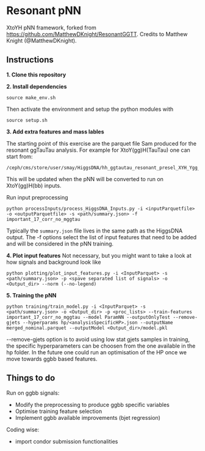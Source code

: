 # Resonant pNN  
XtoYH pNN framework, forked from https://github.com/MatthewDKnight/ResonantGGTT. Credits to Matthew Knight (@MatthewDKnight).
  
## Instructions  
**1. Clone this repository**  

**2. Install dependencies**  
    
```  
source make_env.sh 
```  
Then activate the environment and setup the python modules with
```
source setup.sh 
```
**3. Add extra features and mass lables**  

The starting point of this exercise are the parquet file Sam produced for the resonant ggTauTau analysis. For example for XtoY(gg)H(TauTau) one can start from:
```
/ceph/cms/store/user/smay/HiggsDNA/hh_ggtautau_resonant_presel_XYH_Ygg_HTauTau_19Jul2022/merged_nominal.parquet
```  
This will be updated when the pNN will be converted to run on XtoY(gg)H(bb) inputs. 

Run input preprocessing
```  
python processInputs/process_HiggsDNA_Inputs.py -i <inputParquetfile> -o <outputParquetfile> -s <path/summary.json> -f important_17_corr_no_mggtau 
```  
Typically the ```summary.json``` file lives in the same path as the HiggsDNA output. The -f options select the list of input features that need to be added and will be considered in the pNN training.

**4. Plot input features**
Not necessary, but you might want to take a look at how signals and background look like
```
python plotting/plot_input_features.py -i <InputParquet> -s <path/summary.json> -p <spave separated list of signals> -o <Output_dir> --norm (--no-legend)
```

**5. Training the pNN**
```
python training/train_model.py -i <InputParquet> -s <path/summary.json> -o <Output_dir> -p <proc_lists> --train-features important_17_corr_no_mggtau --model ParamNN --outputOnlyTest --remove-gjets --hyperparams hp/<analysisSpecificHP>.json --outputName merged_nominal.parquet --outputModel <Output_dir>/model.pkl
```

--remove-gjets option is to avoid using low stat gjets samples in training, the specific hyperparameters can be choosen from the one available in the hp folder. In the future one could run an optimisation of the HP once we move towards ggbb based features.

## Things to do
Run on ggbb signals:
 - Modify the preprocessing to produce ggbb specific variables
 - Optimise training feature selection
 - Implement ggbb available improvements (bjet regression)

Coding wise:
- import condor submission functionalities 
